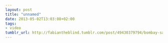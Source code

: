 ```yaml
---
layout: post
title: "unnamed"
date: 2013-05-02T13:03:08+02:00
tags:
- video
tumblr_url: http://fabiantheblind.tumblr.com/post/49430379794/bombay-sapphire-saz-from-the-imagination-of
---
```

